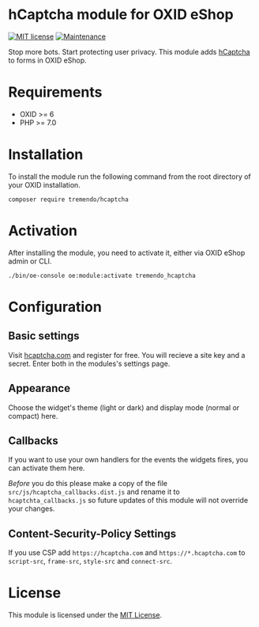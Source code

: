 # hCaptcha module for OXID eShop
[![MIT license](https://img.shields.io/badge/License-MIT-blue.svg)](https://lbesson.mit-license.org/) [![Maintenance](https://img.shields.io/badge/Maintained%3F-yes-green.svg)](https://GitHub.com/Naereen/StrapDown.js/graphs/commit-activity)


Stop more bots. Start protecting user privacy. This module adds [hCaptcha](https://www.hcaptcha.com) to forms in OXID eShop.
#  Requirements
- OXID >= 6
- PHP >= 7.0

# Installation
To install the module run the following command from the root directory of your OXID installation.
```console
composer require tremendo/hcaptcha
```

# Activation
After installing the module, you need to activate it, either via OXID eShop admin or CLI.
```console
./bin/oe-console oe:module:activate tremendo_hcaptcha
```
# Configuration
## Basic settings
Visit [hcaptcha.com](https://www.hcaptcha.com) and register for free. You will recieve a site key and a secret. Enter both in the modules's settings page. 
## Appearance
Choose the widget's theme (light or dark) and display mode (normal or compact) here.
## Callbacks
If you want to use your own handlers for the events the widgets fires, you can activate them here.

*Before* you do this please make a copy of the file ```src/js/hcaptcha_callbacks.dist.js``` and rename 
it to ```hcaptchta_callbacks.js``` so future updates of this module will not override your changes.


## Content-Security-Policy Settings
If you use CSP add ```https://hcaptcha.com``` and ```https://*.hcaptcha.com``` to ```script-src```, ```frame-src```, ```style-src``` and ```connect-src```.

# License
This module is licensed under the [MIT License](./LICENSE.md).